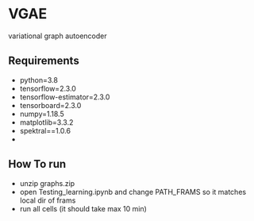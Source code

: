 # VGAE 
variational graph autoencoder 

## Requirements
- python=3.8
- tensorflow=2.3.0
- tensorflow-estimator=2.3.0
- tensorboard=2.3.0
- numpy=1.18.5
- matplotlib=3.3.2
- spektral==1.0.6
- 
## How To run
- unzip graphs.zip 
- open Testing_learning.ipynb and change PATH_FRAMS so it matches local dir of frams 
- run all cells (it should take max 10 min) 
